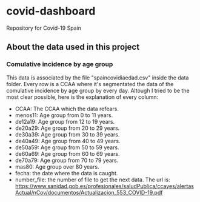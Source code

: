 # covid-dashboard
Repository for Covid-19 Spain


## About the data used in this project

### Comulative incidence by age group

This data is associated by the file "spaincovidiaedad.csv" inside the data folder. Every row is a CCAA where it's segmentated the data of the comulative incidence by age group by every day. Altough I tried to be the most clear possible, here is the explanation of every column:

- CCAA: The CCAA which the data refears.
- menos11: Age group from 0 to 11 years.
- de12a19: Age group from 12 to 19 years.
- de20a29: Age group from 20 to 29 years.
- de30a39: Age group from 30 to 39 years.
- de40a49: Age group from 40 to 49 years.
- de50a59: Age group from 50 to 59 years.
- de60a69: Age group from 60 to 69 years.
- de70a79: Age group from 70 to 79 years.
- mas80: Age group over 80 years.
- fecha: the date where the data is caught.
- number_file: the number of file to get the next data. The url is: https://www.sanidad.gob.es/profesionales/saludPublica/ccayes/alertasActual/nCov/documentos/Actualizacion_553_COVID-19.pdf
